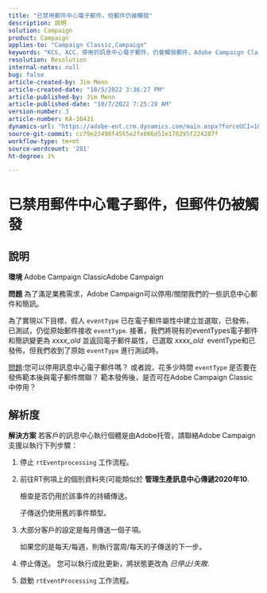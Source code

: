 ```yaml
---
title: "已禁用郵件中心電子郵件，但郵件仍被觸發"
description: 說明
solution: Campaign
product: Campaign
applies-to: "Campaign Classic,Campaign"
keywords: "KCS, ACC，停用的訊息中心電子郵件，仍會觸發郵件，Adobe Campaign Classic,Adobe Campaign，疑難排解"
resolution: Resolution
internal-notes: null
bug: false
article-created-by: Jim Menn
article-created-date: "10/5/2022 3:36:27 PM"
article-published-by: Jim Menn
article-published-date: "10/7/2022 7:25:28 AM"
version-number: 3
article-number: KA-16431
dynamics-url: "https://adobe-ent.crm.dynamics.com/main.aspx?forceUCI=1&pagetype=entityrecord&etn=knowledgearticle&id=59385078-c344-ed11-bba1-000d3a3064b8"
source-git-commit: cc79e23498f4555e2fe066d51e178295f224287f
workflow-type: tm+mt
source-wordcount: '281'
ht-degree: 1%

---
```


# 已禁用郵件中心電子郵件，但郵件仍被觸發

## 說明


<b>環境</b>
Adobe Campaign ClassicAdobe Campaign

<b>問題</b>
為了滿足業務需求，Adobe Campaign可以停用/關閉我們的一些訊息中心郵件和簡訊。

為了實現以下目標，假人 `eventType` 已在電子郵件屬性中建立並選取，已發佈，已測試，仍從原始郵件接收 `eventType`.
接著，我們將現有的eventTypes電子郵件和簡訊變更為 *xxxx_old* 並返回電子郵件屬性，已選取 *xxxx_old*  eventType和已發佈，但我們收到了原始 `eventType` 進行測試時。

<u>問題</u>:您可以停用訊息中心電子郵件嗎？
或者說，花多少時間 `eventType` 是否要在發佈範本後與電子郵件關聯？
範本發佈後，是否可在Adobe Campaign Classic中停用？


## 解析度


<b>解決方案</b>
若客戶的訊息中心執行個體是由Adobe托管，請聯絡Adobe Campaign支援以執行下列步驟：

1. 停止 `rtEventprocessing` 工作流程。
2. 前往RT例項上的個別資料夾(可能類似於 <b>管理</b><b>生產</b><b>訊息中心</b><b>傳遞</b><b>2020年</b><b>10</b>.

   檢查是否仍用於該事件的持續傳送。

   子傳送仍使用舊的事件類型。
3. 大部分客戶的設定是每月傳送一個子項。

   如果您的是每天/每週，則執行當周/每天的子傳送的下一步。
4. 停止傳送。 您可以執行成批更新，將狀態更改為 *已停止*/*失敗*.
5. 啟動 `rtEventProcessing` 工作流程。


